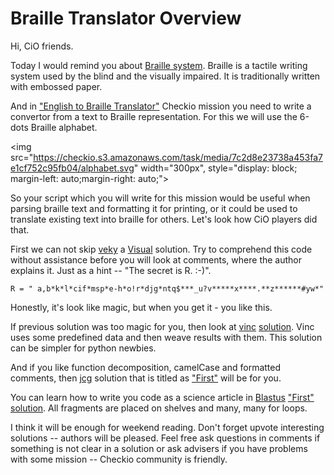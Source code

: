# Braille Translator Overview

Hi, CiO friends.

Today I would remind you about [Braille system][wikipedia_link].
Braille is a tactile writing system used by the blind and the visually impaired.
It is traditionally written with embossed paper.

And in ["English to Braille Translator"][mission_link] Checkio mission you need to write a convertor
from a text to Braille representation. For this we will use the 6-dots Braille alphabet.

<img src="https://checkio.s3.amazonaws.com/task/media/7c2d8e23738a453fa7e1cf752c95fb04/alphabet.svg"
    width="300px", style="display: block; margin-left: auto;margin-right: auto;">
    
So your script which you will write for this mission would be useful when parsing braille text and formatting it for printing,
or it could be used to translate existing text into braille for others. Let's look how CiO players did that.

First we can not skip [veky][veky_profile] a [Visual][veky_visual] solution. 
Try to comprehend this code without assistance before you will look at comments, where the author explains it.
Just as a hint -- "The secret is R. :-)".

```
R = " a,b*k*l*cif*msp*e-h*o!r*djg*ntq$***_u?v*****x****.**z******#yw*"
```

Honestly, it's look like magic, but when you get it - you like this.

If previous solution was too magic for you, then look at [vinc][vinc_profile] [solution][vinc_translator].
Vinc uses some predefined data and then weave results with them.
This solution can be simpler for python newbies.

And if you like function decomposition, camelCase and formatted comments, 
then [jcg][jcg_profile] solution that is titled as ["First"][jcg_first] will be for you.

You can learn how to write you code as a science article in [Blastus][Blastus_profile] ["First" solution][Blastus_first].
All fragments are placed on shelves and many, many for loops.

I think it will be enough for weekend reading. Don't forget upvote interesting solutions -- authors will be pleased.
Feel free ask questions in comments if something is not clear in a solution or ask advisers if you have problems
with some mission -- Checkio community is friendly.


<!--------------------------------------------------------------------------------------------------------------------->


<!--General Links-->

[mission_link]: http://www.checkio.org/mission/braille-translator/share/e1038fe9b92f4365bbadfa3ac12a883f/ "Mission Share Link"
[wikipedia_link]: https://en.wikipedia.org/wiki/Braille
[image_link]: https://checkio.s3.amazonaws.com/task/media/7c2d8e23738a453fa7e1cf752c95fb04/alphabet.svg

[veky_visual]: http://www.checkio.org/mission/braille-translator/publications/veky/python-3/visual/share/1aec185754570ac9e6ff23d04f4f9910/
[vinc_translator]: http://www.checkio.org/mission/braille-translator/publications/vinc/python-3/english-to-braille-translator/share/1d35511df29594b5165324a796c754d8/
[jcg_first]: http://www.checkio.org/mission/braille-translator/publications/jcg/python-3/first/share/f8cc0d47e2c6e45bfaaa296e7a0cd7db/
[Blastus_first]: http://www.checkio.org/mission/braille-translator/publications/Blastus/python-3/first/share/550f7d6007f34b67a19139cf5ca75cbb/


[veky_profile]: http://www.checkio.org/user/veky/
[vinc_profile]: http://www.checkio.org/user/vinc/
[jcg_profile]: http://www.checkio.org/user/jcg/
[Blastus_profile]: http://www.checkio.org/user/Blastus/

